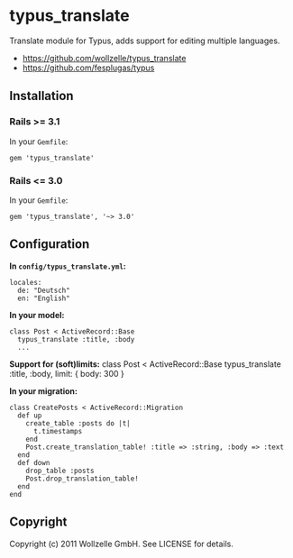 # typus_translate

Translate module for Typus, adds support for editing multiple languages.

* https://github.com/wollzelle/typus_translate
* https://github.com/fesplugas/typus

## Installation

### Rails >= 3.1

In your `Gemfile`:

    gem 'typus_translate'

### Rails <= 3.0

In your `Gemfile`:

    gem 'typus_translate', '~> 3.0'

## Configuration

**In `config/typus_translate.yml`:**

    locales:
      de: "Deutsch"
      en: "English"

**In your model:**

    class Post < ActiveRecord::Base
      typus_translate :title, :body
      ...

**Support for (soft)limits:**
    class Post < ActiveRecord::Base
      typus_translate :title, :body, limit: { body: 300 }


**In your migration:**

    class CreatePosts < ActiveRecord::Migration
      def up
        create_table :posts do |t|
          t.timestamps
        end
        Post.create_translation_table! :title => :string, :body => :text
      end
      def down
        drop_table :posts
        Post.drop_translation_table!
      end
    end

## Copyright

Copyright (c) 2011 Wollzelle GmbH. See LICENSE for details.
